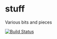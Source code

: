 # stuff
Various bits and pieces

[![Build Status](https://travis-ci.org/feedhandler/stuff.svg?branch=master)](https://travis-ci.org/feedhandler/stuff)
